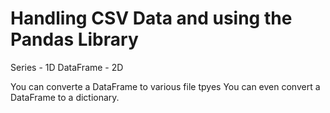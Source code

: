 # Handling CSV Data and using the Pandas Library 

Series - 1D 
DataFrame - 2D 


You can converte a DataFrame to various file tpyes
You can even convert a DataFrame to a dictionary.

